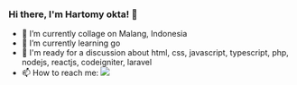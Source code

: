 ### Hi there, I'm Hartomy okta! 👋

- 🔭 I’m currently collage on Malang, Indonesia
- 🌱 I’m currently learning go
- 💬 I'm ready for a discussion about html, css, javascript, typescript, php, nodejs, reactjs, codeigniter, laravel
- 📫 How to reach me: [<img src="https://img.shields.io/badge/Instagram-E4405F?style=for-the-badge&logo=instagram&logoColor=white">](https://www.instagram.com/tomy.oktaa)
<!-- <img align="center" src="https://github-readme-stats.vercel.app/api/top-langs/?username=tomyoktavian&theme=dark&hide_langs_below=1" />  -->
